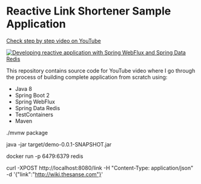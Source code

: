 # Reactive Link Shortener Sample Application

[Check step by step video on YouTube](https://www.youtube.com/watch?v=J9jQoFiP41A)

[![Developing reactive application with Spring WebFlux and Spring Data Redis](https://img.youtube.com/vi/KrxXdnCxiFg/0.jpg)](https://www.youtube.com/watch?v=KrxXdnCxiFg)

This repository contains source code for YouTube video where I go through the process of building complete application
from scratch using:

- Java 8
- Spring Boot 2
- Spring WebFlux
- Spring Data Redis
- TestContainers
- Maven


./mvnw package

java -jar target/demo-0.0.1-SNAPSHOT.jar

docker run -p 6479:6379 redis

curl -XPOST http://localhost:8080/link -H "Content-Type: application/json" -d '{"link":"http://wiki.thesanse.com"}'
